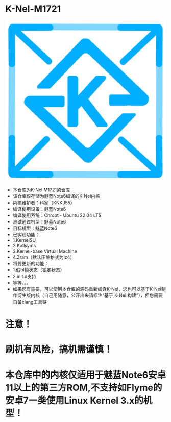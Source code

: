 # K-Nel-M1721
![Alt text](/logo.png?raw=true "A Custom Kernel Base For Meizu M6 Note")
* 本仓库为K-Nel M1721的仓库
* 该仓库仅存储为魅蓝Note6编译的K-Nel内核
* 内核维护者：科家（KNKJ55）
* 编译使用设备：魅蓝Note6
* 编译使用系统：Chroot - Ubuntu 22.04 LTS
* 测试通过机型：魅蓝Note6
* 目标机型：魅蓝Note6
* 已实现功能：
* 1.KernelSU
* 2.Kallsyms
* 3.Kernel-base Virtual Machine
* 4.Zram（默认压缩格式为lz4）
* 将要更新的功能：
* 1.假bl锁状态（锁定状态）
* 2.init.d支持
* 等等。。。
* 如果您有需要，可以使用本仓库的源码重新编译K-Nel，您也可以基于K-Nel制作衍生版内核（自己用随意，公开出来请标注“基于 K-Nel 构建”），但您需要自备clang工具链
# 注意！
# 刷机有风险，搞机需谨慎！
# 本仓库中的内核仅适用于魅蓝Note6安卓11以上的第三方ROM,不支持如Flyme的安卓7一类使用Linux Kernel 3.x的机型！
